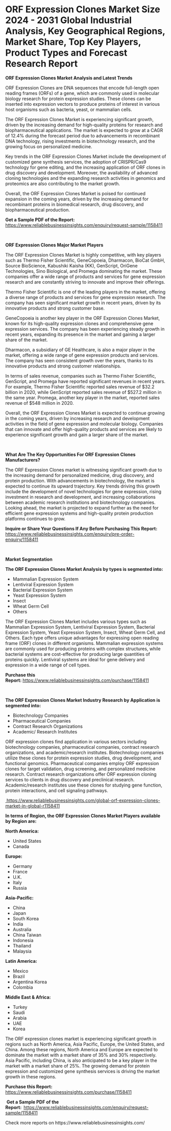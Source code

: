 <p><h1>ORF Expression Clones Market Size 2024 - 2031 Global Industrial Analysis, Key Geographical Regions, Market Share, Top Key Players, Product Types and Forecast Research Report</h1></p><p><strong>ORF Expression Clones Market Analysis and Latest Trends</strong></p>
<p><p>ORF Expression Clones are DNA sequences that encode full-length open reading frames (ORFs) of a gene, which are commonly used in molecular biology research for protein expression studies. These clones can be inserted into expression vectors to produce proteins of interest in various host organisms such as bacteria, yeast, or mammalian cells.</p><p>The ORF Expression Clones Market is experiencing significant growth, driven by the increasing demand for high-quality proteins for research and biopharmaceutical applications. The market is expected to grow at a CAGR of 12.4% during the forecast period due to advancements in recombinant DNA technology, rising investments in biotechnology research, and the growing focus on personalized medicine.</p><p>Key trends in the ORF Expression Clones Market include the development of customized gene synthesis services, the adoption of CRISPR/Cas9 technology for gene editing, and the increasing application of ORF clones in drug discovery and development. Moreover, the availability of advanced cloning technologies and the expanding research activities in genomics and proteomics are also contributing to the market growth.</p><p>Overall, the ORF Expression Clones Market is poised for continued expansion in the coming years, driven by the increasing demand for recombinant proteins in biomedical research, drug discovery, and biopharmaceutical production.</p></p>
<p><strong>Get a Sample PDF of the Report:&nbsp;</strong> <a href="https://www.reliablebusinessinsights.com/enquiry/request-sample/1158411">https://www.reliablebusinessinsights.com/enquiry/request-sample/1158411</a></p>
<p>&nbsp;</p>
<p><strong>ORF Expression Clones Major Market Players</strong></p>
<p><p>The ORF Expression Clones Market is highly competitive, with key players such as Thermo Fisher Scientific, GeneCopoeia, Dharmacon, BioCat GmbH, Source BioScience, Kabushiki Kaisha (KK), GenScript, OriGene Technologies, Sino Biological, and Promega dominating the market. These companies offer a wide range of products and services for gene expression research and are constantly striving to innovate and improve their offerings.</p><p>Thermo Fisher Scientific is one of the leading players in the market, offering a diverse range of products and services for gene expression research. The company has seen significant market growth in recent years, driven by its innovative products and strong customer base.</p><p>GeneCopoeia is another key player in the ORF Expression Clones Market, known for its high-quality expression clones and comprehensive gene expression services. The company has been experiencing steady growth in recent years, expanding its presence in the market and gaining a larger share of the market.</p><p>Dharmacon, a subsidiary of GE Healthcare, is also a major player in the market, offering a wide range of gene expression products and services. The company has seen consistent growth over the years, thanks to its innovative products and strong customer relationships.</p><p>In terms of sales revenue, companies such as Thermo Fisher Scientific, GenScript, and Promega have reported significant revenues in recent years. For example, Thermo Fisher Scientific reported sales revenue of $32.2 billion in 2020, while GenScript reported sales revenue of $527.2 million in the same year. Promega, another key player in the market, reported sales revenue of $548 million in 2020.</p><p>Overall, the ORF Expression Clones Market is expected to continue growing in the coming years, driven by increasing research and development activities in the field of gene expression and molecular biology. Companies that can innovate and offer high-quality products and services are likely to experience significant growth and gain a larger share of the market.</p></p>
<p>&nbsp;</p>
<p><strong>What Are The Key Opportunities For ORF Expression Clones Manufacturers?</strong></p>
<p><p>The ORF Expression Clones market is witnessing significant growth due to the increasing demand for personalized medicine, drug discovery, and protein production. With advancements in biotechnology, the market is expected to continue its upward trajectory. Key trends driving this growth include the development of novel technologies for gene expression, rising investment in research and development, and increasing collaborations between academic research institutions and biotechnology companies. Looking ahead, the market is projected to expand further as the need for efficient gene expression systems and high-quality protein production platforms continues to grow.</p></p>
<p><strong>Inquire or Share Your Questions If Any Before Purchasing This Report:</strong> <a href="https://www.reliablebusinessinsights.com/enquiry/pre-order-enquiry/1158411">https://www.reliablebusinessinsights.com/enquiry/pre-order-enquiry/1158411</a></p>
<p>&nbsp;</p>
<p><strong>Market Segmentation</strong></p>
<p><strong>The ORF Expression Clones Market Analysis by types is segmented into:</strong></p>
<p><ul><li>Mammalian Expression System</li><li>Lentiviral Expression System</li><li>Bacterial Expression System</li><li>Yeast Expression System</li><li>Insect</li><li>Wheat Germ Cell</li><li>Others</li></ul></p>
<p><p>The ORF Expression Clones Market includes various types such as Mammalian Expression System, Lentiviral Expression System, Bacterial Expression System, Yeast Expression System, Insect, Wheat Germ Cell, and Others. Each type offers unique advantages for expressing open reading frame (ORF) clones in different organisms. Mammalian expression systems are commonly used for producing proteins with complex structures, while bacterial systems are cost-effective for producing large quantities of proteins quickly. Lentiviral systems are ideal for gene delivery and expression in a wide range of cell types.</p></p>
<p><strong>Purchase this Report:&nbsp;</strong><a href="https://www.reliablebusinessinsights.com/purchase/1158411">https://www.reliablebusinessinsights.com/purchase/1158411</a></p>
<p>&nbsp;</p>
<p><strong>The ORF Expression Clones Market Industry Research by Application is segmented into:</strong></p>
<p><ul><li>Biotechnology Companies</li><li>Pharmaceutical Companies</li><li>Contract Research Organizations</li><li>Academic/ Research Institutes</li></ul></p>
<p><p>ORF expression clones find application in various sectors including biotechnology companies, pharmaceutical companies, contract research organizations, and academic/research institutes. Biotechnology companies utilize these clones for protein expression studies, drug development, and functional genomics. Pharmaceutical companies employ ORF expression clones for target validation, drug screening, and personalized medicine research. Contract research organizations offer ORF expression cloning services to clients in drug discovery and preclinical research. Academic/research institutes use these clones for studying gene function, protein interactions, and cell signaling pathways.</p></p>
<p><a href="https://www.reliablebusinessinsights.com/global-orf-expression-clones-market-in-global-r1158411">&nbsp;https://www.reliablebusinessinsights.com/global-orf-expression-clones-market-in-global-r1158411</a></p>
<p><strong>In terms of Region, the ORF Expression Clones Market Players available by Region are:</strong></p>
<p>
    <p> <strong> North America: </strong>
        <ul>
            <li>United States</li>
            <li>Canada</li>
        </ul>
        </p> 
    <p> <strong> Europe: </strong>
        <ul>
            <li>Germany</li>
            <li>France</li>
            <li>U.K.</li>
            <li>Italy</li>
            <li>Russia</li>
        </ul>
        </p> 
    <p> <strong> Asia-Pacific: </strong>
        <ul>
            <li>China</li>
            <li>Japan</li>
            <li>South Korea</li>
            <li>India</li>
            <li>Australia</li>
            <li>China Taiwan</li>
            <li>Indonesia</li>
            <li>Thailand</li>
            <li>Malaysia</li>
        </ul>
        </p> 
    <p> <strong> Latin America: </strong>
        <ul>
            <li>Mexico</li>
            <li>Brazil</li>
            <li>Argentina Korea</li>
            <li>Colombia</li>
        </ul>
        </p> 
    <p> <strong> Middle East & Africa: </strong>
        <ul>
            <li>Turkey</li>
            <li>Saudi</li>
            <li>Arabia</li>
            <li>UAE</li>
            <li>Korea</li>
        </ul>
    </p>
    </p>
<p><p>The ORF expression clones market is experiencing significant growth in regions such as North America, Asia Pacific, Europe, the United States, and China. Among these regions, North America and Europe are expected to dominate the market with a market share of 35% and 30% respectively. Asia Pacific, including China, is also anticipated to be a key player in the market with a market share of 25%. The growing demand for protein expression and customized gene synthesis services is driving the market growth in these regions.</p></p>
<p><strong>Purchase this Report: </strong><a href="https://www.reliablebusinessinsights.com/purchase/1158411">https://www.reliablebusinessinsights.com/purchase/1158411</a></p>
<p>&nbsp;<strong>Get a Sample PDF of the Report:&nbsp;&nbsp;</strong><a href="https://www.reliablebusinessinsights.com/enquiry/request-sample/1158411">https://www.reliablebusinessinsights.com/enquiry/request-sample/1158411</a></p>
<p><strong></strong></p>
<p>Check more reports on https://www.reliablebusinessinsights.com/</p>